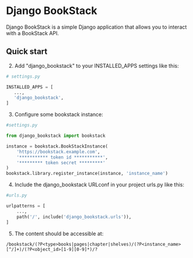 # Django BookStack

Django BookStack is a simple Django application that allows you to
interact with a BookStack API.

## Quick start

2.  Add \"django_bookstack\" to your INSTALLED_APPS settings like this:

``` python
# settings.py

INSTALLED_APPS = [
   ...,
   'django_bookstack',
]

```

3.  Configure some bookstack instance:

``` python 
#settings.py

from django_bookstack import bookstack

instance = bookstack.BookStackInstance(
    'https://bookstack.example.com',
    '*********** token id ***********',
    '********* token secret *********'
)
bookstack.library.register_instance(instance, 'instance_name')
```

4.  Include the django_bookstack URLconf in your project urls.py like
    this:

``` python
#urls.py

urlpatterns = [
    ...,
    path('/', include('django_bookstack.urls')),
]

```

5.  The content should be accessible at:

``` regex
/bookstack/(?P<type>books|pages|chapter|shelves)/(?P<instance_name>[^/]+)/(?P<object_id>[1-9][0-9]*)/?
```
